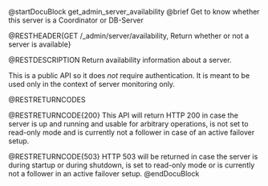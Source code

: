 
@startDocuBlock get_admin_server_availability
@brief Get to know whether this server is a Coordinator or DB-Server

@RESTHEADER{GET /_admin/server/availability, Return whether or not a server is available}

@RESTDESCRIPTION
Return availability information about a server.

This is a public API so it does *not* require authentication. It is meant to be
used only in the context of server monitoring only.

@RESTRETURNCODES

@RESTRETURNCODE{200}
This API will return HTTP 200 in case the server is up and running and usable for
arbitrary operations, is not set to read-only mode and is currently not a follower 
in case of an active failover setup.

@RESTRETURNCODE{503}
HTTP 503 will be returned in case the server is during startup or during shutdown,
is set to read-only mode or is currently not a follower in an active failover setup.
@endDocuBlock


